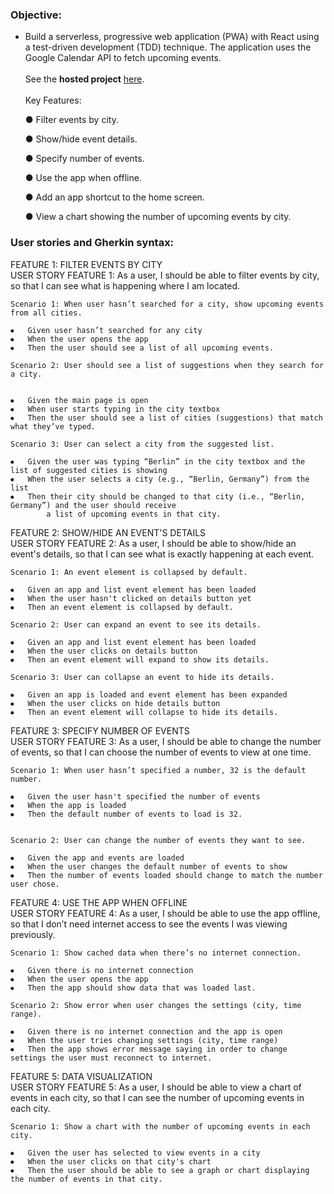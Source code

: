 ### Objective:

- Build a serverless, progressive web application (PWA) with React using a test-driven development (TDD) technique. The application uses the Google Calendar API to fetch upcoming events.
<br><br>
See the **hosted project** [here](https://halehghavami.github.io/meet-app/).
<br><br>
Key Features:<br>

  <ul>
● Filter events by city.
  </ul>
  <ul>
● Show/hide event details.
  </ul>
  <ul>
● Specify number of events.
  </ul>
  <ul>
● Use the app when offline.
  </ul>
  <ul>
● Add an app shortcut to the home screen.
  </ul>
  <ul>
● View a chart showing the number of upcoming events by city.
  </ul>

### User stories and Gherkin syntax:


FEATURE 1: FILTER EVENTS BY CITY<br>
USER STORY FEATURE 1: As a user, I should be able to filter events by city, so that I can see what is happening where I am located.<br>

```
Scenario 1: When user hasn’t searched for a city, show upcoming events from all cities.

⦁	Given user hasn’t searched for any city
⦁	When the user opens the app
⦁	Then the user should see a list of all upcoming events.

```

```
Scenario 2: User should see a list of suggestions when they search for a city.

  
⦁	Given the main page is open
⦁	When user starts typing in the city textbox
⦁	Then the user should see a list of cities (suggestions) that match what they’ve typed.

```

```
Scenario 3: User can select a city from the suggested list.

⦁	Given the user was typing “Berlin” in the city textbox and the list of suggested cities is showing
⦁	When the user selects a city (e.g., “Berlin, Germany”) from the list
⦁	Then their city should be changed to that city (i.e., “Berlin, Germany”) and the user should receive
        a list of upcoming events in that city.

```


FEATURE 2: SHOW/HIDE AN EVENT'S DETAILS<br>
USER STORY FEATURE 2: As a user, I should be able to show/hide an event's details, so that I can see what is exactly happening at each event.<br>

```
Scenario 1: An event element is collapsed by default.

⦁	Given an app and list event element has been loaded
⦁	When the user hasn't clicked on details button yet
⦁	Then an event element is collapsed by default.

```

```
Scenario 2: User can expand an event to see its details.

⦁	Given an app and list event element has been loaded
⦁	When the user clicks on details button
⦁	Then an event element will expand to show its details.

```

```
Scenario 3: User can collapse an event to hide its details.

⦁	Given an app is loaded and event element has been expanded
⦁	When the user clicks on hide details button
⦁	Then an event element will collapse to hide its details.

```

FEATURE 3: SPECIFY NUMBER OF EVENTS<br>
USER STORY FEATURE 3: As a user, I should be able to change the number of events, so that I can choose the number of events to view at one time.<br>

```
Scenario 1: When user hasn’t specified a number, 32 is the default number.

⦁	Given the user hasn't specified the number of events
⦁	When the app is loaded
⦁	Then the default number of events to load is 32.
 
```

```
Scenario 2: User can change the number of events they want to see.

⦁	Given the app and events are loaded
⦁	When the user changes the default number of events to show
⦁	Then the number of events loaded should change to match the number user chose.

```

FEATURE 4: USE THE APP WHEN OFFLINE<br>
USER STORY FEATURE 4: As a user, I should be able to use the app offline, so that  I don’t need internet access to see the events I was viewing previously.<br>

```
Scenario 1: Show cached data when there’s no internet connection.

⦁	Given there is no internet connection
⦁	When the user opens the app
⦁	Then the app should show data that was loaded last.

```

```
Scenario 2: Show error when user changes the settings (city, time range).

⦁	Given there is no internet connection and the app is open
⦁	When the user tries changing settings (city, time range)
⦁	Then the app shows error message saying in order to change settings the user must reconnect to internet.

```

FEATURE 5: DATA VISUALIZATION<br>
USER STORY FEATURE 5: As a user, I should be able to view a chart of events in each city, so that I can see the number of upcoming events in each city.<br>

```
Scenario 1: Show a chart with the number of upcoming events in each city.

⦁	Given the user has selected to view events in a city
⦁	When the user clicks on that city's chart
⦁	Then the user should be able to see a graph or chart displaying the number of events in that city.
  
```
